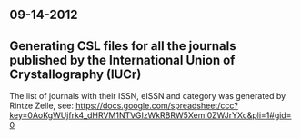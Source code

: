 ## 09-14-2012

## Generating CSL files for all the journals published by the International Union of Crystallography (IUCr)

The list of journals with their ISSN, eISSN and category was generated by Rintze Zelle, see: https://docs.google.com/spreadsheet/ccc?key=0AoKgWUjfrk4_dHRVM1NTVGIzWkRBRW5XemI0ZWJrYXc&pli=1#gid=0

